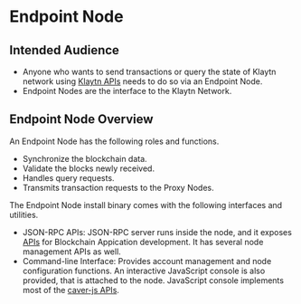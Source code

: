 # Endpoint Node

## Intended Audience

- Anyone who wants to send transactions or query the state of Klaytn network using [Klaytn APIs](../../bapp/json-rpc/README.md) needs to do so via an Endpoint Node.
- Endpoint Nodes are the interface to the Klaytn Network. 

## Endpoint Node Overview

An Endpoint Node has the following roles and functions.

- Synchronize the blockchain data. 
- Validate the blocks newly received.
- Handles query requests.
- Transmits transaction requests to the Proxy Nodes.

The Endpoint Node install binary comes with the following interfaces and utilities.

- JSON-RPC APIs: JSON-RPC server runs inside the node, and it exposes [APIs](../../bapp/json-rpc/README.md) for Blockchain Appication development. It has several node management APIs as well.
- Command-line Interface: Provides account management and node configuration functions. An interactive JavaScript console is also provided, that is attached to the node. JavaScript console implements most of the [caver-js APIs](../../bapp/sdk/caver-js/README.md).